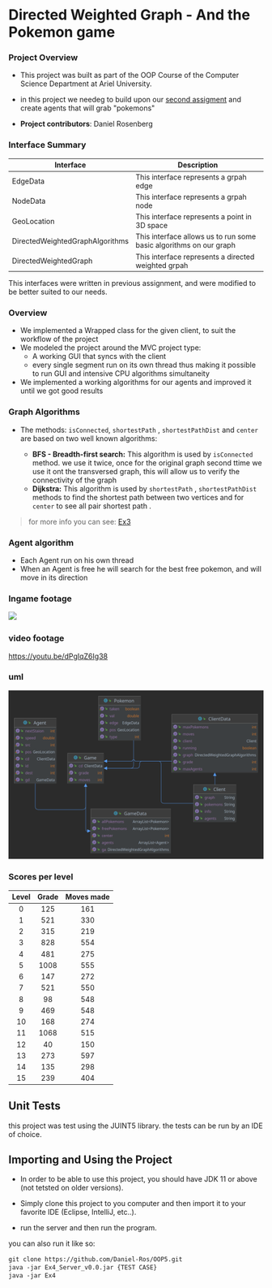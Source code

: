 # Directed Weighted Graph - And the Pokemon game
### Project Overview

- This project was built as part of the OOP Course of the Computer Science Department at Ariel University.

- in this project we needeg to build upon our [second assigment](https://github.com/Daniel-Ros/OOP3) and create agents
that will grab "pokemons"

- **Project contributors**: Daniel Rosenberg

### Interface Summary

| Interface                       | Description                                                        |
|---------------------------------|--------------------------------------------------------------------|
| EdgeData                        | This interface represents a grpah edge                             |
| NodeData                        | This interface represents a grpah node                             |
| GeoLocation                     | This interface represents a point in 3D space                      |
| DirectedWeightedGraphAlgorithms | This interface allows us to run some basic algorithms on our graph |
| DirectedWeightedGraph           | This interface represents a directed weighted grpah                |

This interfaces were written in previous assignment, and were modified to be better suited to our needs.

### Overview
- We implemented a Wrapped class for the given client, to suit the workflow of the project
- We modeled the project around the MVC project type:
  - A working GUI that syncs with the client
  - every single segment run on its own thread thus making it possible to run GUI and intensive CPU algorithms simultaneity 
- We implemented a working algorithms for our agents and improved it until we got good results


###  Graph Algorithms
- The methods: `isConnected`, `shortestPath` , `shortestPathDist` and `center` are based on two well known algorithms:

    - **BFS - Breadth-first search:** This algorithm is used by `isConnected` method. we use it twice, once for the original graph
  second ttime we use it ont the transversed graph, this will allow us to verify the connectivity of the graph
    - **Dijkstra:** This algorithm is used by `shortestPath` , `shortestPathDist` methods to find the shortest path between two vertices and for `center` to see all pair shortest path .
    
> for more info you can see: [Ex3](https://github.com/Daniel-Ros/OOP3)

### Agent algorithm
- Each Agent run on his own thread
- When an Agent is free he will search for the best free pokemon, and will move in its direction


### Ingame footage
![](video.gif)

### video footage
https://youtu.be/dPgIqZ6Ig38

### uml 
![image](https://github.com/Daniel-Ros/OOP5/blob/master/Game.png)


### Scores per level
| Level        | Grade | Moves made |
|   :---:      |:-----:|:----------:|
| 0            |  125  |    161     |
| 1            |  521  |    330     |
| 2            |  315  |    219     |
| 3            |  828  |    554     |
| 4            |  481  |    275     |
| 5            | 1008  |    555     |
| 6            |  147  |    272     |
| 7            |  521  |    550     |
| 8            |  98   |    548     |
| 9            |  469  |    548     |
| 10           |  168  |    274     |
| 11           | 1068  |    515     |
| 12           |  40   |    150     |
| 13           |  273  |    597     |
| 14           |  135  |    298     |
| 15           |  239  |    404     |


## Unit Tests
this project was test using the JUINT5 library. the tests can be run by an IDE of choice.

## Importing and Using the Project
- In order to be able to use this project, you should have JDK 11 or above (not tetsted on older versions).

- Simply clone this project to you computer and then import it to your favorite IDE (Eclipse, IntelliJ, etc..).
- run the server and then run the program.

you can also run it like so:

    git clone https://github.com/Daniel-Ros/OOP5.git
    java -jar Ex4_Server_v0.0.jar {TEST CASE}
    java -jar Ex4
